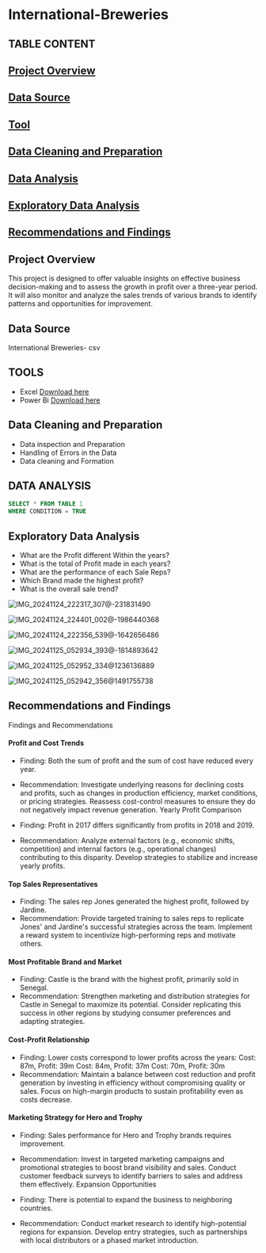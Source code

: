 # International-Breweries
## TABLE CONTENT
## [Project Overview](#project-overview)
## [Data Source](#data-source)
## [Tool](#tool)
## [Data Cleaning and Preparation](#data-cleaning-and-preparation)
## [Data Analysis](#data-analysis)
## [Exploratory Data Analysis](#exploratory-data-analysis)
## [Recommendations and Findings](#recommendations-and-findings)


## Project Overview 
This project is designed to offer valuable insights on effective business decision-making and to assess the growth in profit over a three-year period. It will also monitor and analyze the sales trends of various brands to identify patterns and opportunities for improvement.

## Data Source 
International Breweries- csv

## TOOLS 
- Excel [Download here](https://microsoft-excel.en.softonic.com/)
- Power Bi [Download here](https://www.microsoft.com/en-us/power-platform/products/power-bi/downloads)

## Data Cleaning and Preparation 
- Data inspection and Preparation
- Handling of Errors in the Data
- Data cleaning and Formation
  
## DATA ANALYSIS 

```SQL
SELECT * FROM TABLE 1
WHERE CONDITION = TRUE
```

## Exploratory Data Analysis 

- What are the Profit different Within the years?
- What is the total of Profit made in each years?
- What are the performance of each Sale Reps?
- Which Brand made the highest profit?
- What is the overall sale trend?

![IMG_20241124_222317_307@-231831490](https://github.com/user-attachments/assets/ccfe1402-4b9c-4e67-9646-c743268ef8d5)

![IMG_20241124_224401_002@-1986440368](https://github.com/user-attachments/assets/79c9411c-0fd3-45dd-b072-ae8e049b5244)

![IMG_20241124_222356_539@-1642656486](https://github.com/user-attachments/assets/f68776e6-e0e2-4a3a-8381-124724cb9dd5)

![IMG_20241125_052934_393@-1814893642](https://github.com/user-attachments/assets/6273f781-ca19-4639-ab61-34f35d714ad7)

![IMG_20241125_052952_334@1236136889](https://github.com/user-attachments/assets/1b50a7fc-2128-472e-ab73-8221e19f9632)

![IMG_20241125_052942_356@1491755738](https://github.com/user-attachments/assets/c5f7c126-6a40-4800-a62d-5c2dd73e6631)


## Recommendations and Findings 
Findings and Recommendations
#### Profit and Cost Trends

- Finding: Both the sum of profit and the sum of cost have reduced every year.
- Recommendation:
Investigate underlying reasons for declining costs and profits, such as changes in production efficiency, market conditions, or pricing strategies.
Reassess cost-control measures to ensure they do not negatively impact revenue generation.
Yearly Profit Comparison

- Finding: Profit in 2017 differs significantly from profits in 2018 and 2019.
- Recommendation:
Analyze external factors (e.g., economic shifts, competition) and internal factors (e.g., operational changes) contributing to this disparity.
Develop strategies to stabilize and increase yearly profits.

#### Top Sales Representatives

- Finding: The sales rep Jones generated the highest profit, followed by Jardine.
- Recommendation:
Provide targeted training to sales reps to replicate Jones' and Jardine's successful strategies across the team.
Implement a reward system to incentivize high-performing reps and motivate others.
#### Most Profitable Brand and Market

- Finding: Castle is the brand with the highest profit, primarily sold in Senegal.
- Recommendation:
Strengthen marketing and distribution strategies for Castle in Senegal to maximize its potential.
Consider replicating this success in other regions by studying consumer preferences and adapting strategies.
#### Cost-Profit Relationship

- Finding: Lower costs correspond to lower profits across the years:
Cost: 87m, Profit: 39m
Cost: 84m, Profit: 37m
Cost: 70m, Profit: 30m
- Recommendation:
Maintain a balance between cost reduction and profit generation by investing in efficiency without compromising quality or sales.
Focus on high-margin products to sustain profitability even as costs decrease.
#### Marketing Strategy for Hero and Trophy

- Finding: Sales performance for Hero and Trophy brands requires improvement.
- Recommendation:
Invest in targeted marketing campaigns and promotional strategies to boost brand visibility and sales.
Conduct customer feedback surveys to identify barriers to sales and address them effectively.
Expansion Opportunities

- Finding: There is potential to expand the business to neighboring countries.
- Recommendation:
Conduct market research to identify high-potential regions for expansion.
Develop entry strategies, such as partnerships with local distributors or a phased market introduction.

